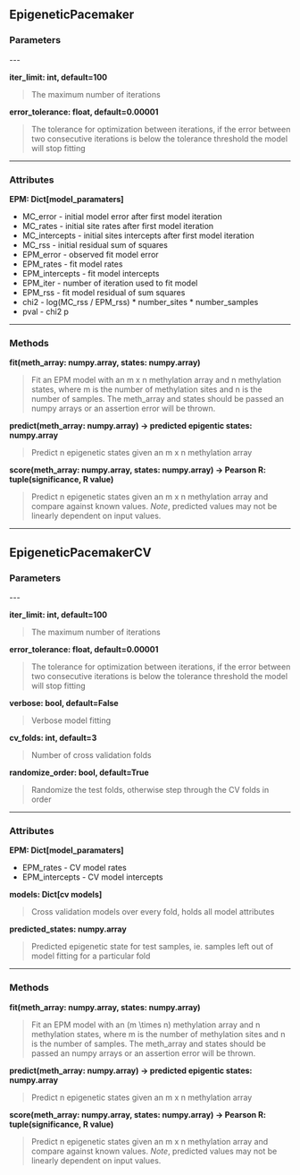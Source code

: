 ## EpigeneticPacemaker

<h3>Parameters</h3>
---

**iter_limit: int, default=100**
> The maximum number of iterations

**error_tolerance: float, default=0.00001**
> The tolerance for optimization between iterations, if the error between two consecutive iterations is below the 
tolerance threshold the model will stop fitting

---
 
<h3>Attributes</h3>

**EPM: Dict[model_paramaters]**

- MC_error - initial model error after first model iteration
- MC_rates - initial site rates after first model iteration
- MC_intercepts - initial sites intercepts after first model iteration
- MC_rss - initial residual sum of squares
- EPM_error - observed fit model error 
- EPM_rates - fit model rates
- EPM_intercepts - fit model intercepts
- EPM_iter - number of iteration used to fit model 
- EPM_rss - fit model residual of sum squares
- chi2 - log(MC_rss / EPM_rss) * number_sites * number_samples
- pval - chi2 p 
---
<h3>Methods</h3>

**fit(meth_array: numpy.array, states: numpy.array)**
> Fit an EPM model with an m x n methylation array and n methylation states, where m is the number of methylation sites 
and n is the number of samples. The meth_array and states should be passed an numpy arrays or an assertion error will be thrown. 

**predict(meth_array: numpy.array) -> predicted epigentic states: numpy.array**
> Predict n epigenetic states given an m x n methylation array

**score(meth_array: numpy.array, states: numpy.array) -> Pearson R: tuple(significance, R value)**
> Predict n epigenetic states given an m x n methylation array and compare against known values. *Note*, predicted values may 
not be linearly dependent on input values.  

***

## EpigeneticPacemakerCV

<h3>Parameters</h3>
---

**iter_limit: int, default=100**
> The maximum number of iterations

**error_tolerance: float, default=0.00001**
> The tolerance for optimization between iterations, if the error between two consecutive iterations is below the 
tolerance threshold the model will stop fitting

**verbose:  bool, default=False**
> Verbose model fitting

**cv_folds: int, default=3**
> Number of cross validation folds 

**randomize_order: bool, default=True**
> Randomize the test folds, otherwise step through the CV folds in order

---
 
<h3>Attributes</h3>

**EPM: Dict[model_paramaters]**

- EPM_rates - CV model rates
- EPM_intercepts - CV model intercepts

**models: Dict[cv models]**
> Cross validation models over every fold, holds all model attributes

**predicted_states: numpy.array**
> Predicted epigenetic state for test samples, ie. samples left out of model fitting for a particular fold

---
<h3>Methods</h3>

**fit(meth_array: numpy.array, states: numpy.array)**
> Fit an EPM model with an \(m \times n\) methylation array and n methylation states, where m is the number of methylation sites 
and n is the number of samples. The meth_array and states should be passed an numpy arrays or an assertion error will be thrown. 

**predict(meth_array: numpy.array) -> predicted epigentic states: numpy.array**
> Predict n epigenetic states given an m x n methylation array

**score(meth_array: numpy.array, states: numpy.array) -> Pearson R: tuple(significance, R value)**
> Predict n epigenetic states given an m x n methylation array and compare against known values. *Note*, predicted values may 
not be linearly dependent on input values.  
